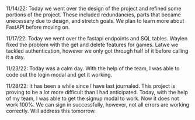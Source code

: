 11/14/22: Today we went over the design of the project and refined some portions of the project. These included redundancies, parts that became unecessary due to design, and stretch goals. We plan to learn more about FastAPI before moving on.

11/17/22: Today we went over the fastapi endpoints and SQL tables. Waylen fixed the problem with the get and delete features for games. Latwe we tackled authentication, however we only got through half of it before calling it a day.

11/23/22: Today was a calm day. With the help of the team, I was able to code out the login modal and get it working.

11/28/22: It has been a while since I have last journaled. This project is proving to be a lot more difficult than I had anticipated. Today, with the help of my team, I was able to get the signup modal to work. Now it does not work 100%. We can sign in successfully, however, not all errors are working correctly. Will address this tomorrow.
